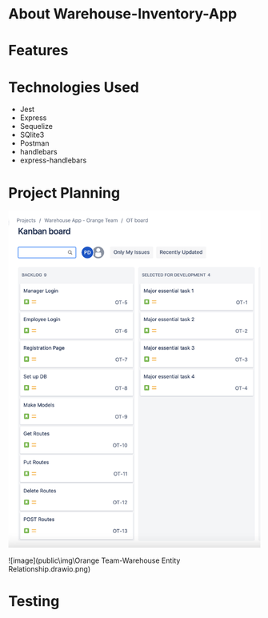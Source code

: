 # About Warehouse-Inventory-App

# Features

# Technologies Used
<ul>
      <li>Jest</li>
      <li>Express</li>
      <li>Sequelize</li>
      <li>SQlite3</li>
      <li>Postman</li>
      <li>handlebars</li>
      <li>express-handlebars</li>
  </ul>
  
# Project Planning
  
  ![image](public\img\Kanban.png)
  
 
  ![image](public\img\Orange Team-Warehouse Entity Relationship.drawio.png)

  
# Testing